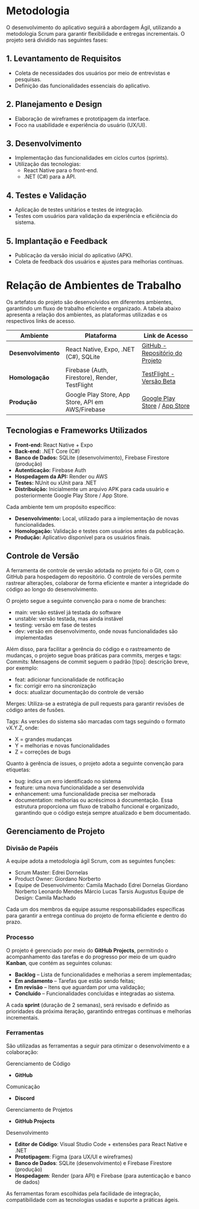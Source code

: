 
# Metodologia

O desenvolvimento do aplicativo seguirá a abordagem Ágil, utilizando a metodologia Scrum para garantir flexibilidade e entregas incrementais. O projeto será dividido nas seguintes fases:  

## 1. Levantamento de Requisitos  
- Coleta de necessidades dos usuários por meio de entrevistas e pesquisas.  
- Definição das funcionalidades essenciais do aplicativo.  

## 2. Planejamento e Design  
- Elaboração de wireframes e prototipagem da interface.  
- Foco na usabilidade e experiência do usuário (UX/UI).  

## 3. Desenvolvimento  
- Implementação das funcionalidades em ciclos curtos (sprints).  
- Utilização das tecnologias:
  - React Native para o front-end.  
  - .NET (C#) para a API.  

## 4. Testes e Validação  
- Aplicação de testes unitários e testes de integração.  
- Testes com usuários para validação da experiência e eficiência do sistema.  

## 5. Implantação e Feedback  
- Publicação da versão inicial do aplicativo (APK).  
- Coleta de feedback dos usuários e ajustes para melhorias contínuas.  

# Relação de Ambientes de Trabalho  

Os artefatos do projeto são desenvolvidos em diferentes ambientes, garantindo um fluxo de trabalho eficiente e organizado. A tabela abaixo apresenta a relação dos ambientes, as plataformas utilizadas e os respectivos links de acesso.  

| **Ambiente**      | **Plataforma**                                      | **Link de Acesso**                         |
|------------------|--------------------------------------------------|--------------------------------------------|
| **Desenvolvimento** | React Native, Expo, .NET (C#), SQLite             | [GitHub - Repositório do Projeto](#)      |
| **Homologação**   | Firebase (Auth, Firestore), Render, TestFlight     | [TestFlight - Versão Beta](#)             |
| **Produção**      | Google Play Store, App Store, API em AWS/Firebase | [Google Play Store](#) / [App Store](#)   |

## Tecnologias e Frameworks Utilizados  

- **Front-end:** React Native + Expo  
- **Back-end:** .NET Core (C#)  
- **Banco de Dados:** SQLite (desenvolvimento), Firebase Firestore (produção)  
- **Autenticação:** Firebase Auth  
- **Hospedagem da API:** Render ou AWS  
- **Testes:** NUnit ou xUnit para .NET  
- **Distribuição:** Inicialmente um arquivo APK para cada usuário e posteriormente Google Play Store / App Store.  

Cada ambiente tem um propósito específico:  
- **Desenvolvimento:** Local, utilizado para a implementação de novas funcionalidades.  
- **Homologação:** Validação e testes com usuários antes da publicação.  
- **Produção:** Aplicativo disponível para os usuários finais.    

## Controle de Versão
A ferramenta de controle de versão adotada no projeto foi o Git, com o GitHub para hospedagem do repositório. O controle de versões permite rastrear alterações, colaborar de forma eficiente e manter a integridade do código ao longo do desenvolvimento.

O projeto segue a seguinte convenção para o nome de branches:
- main: versão estável já testada do software
- unstable: versão testada, mas ainda instável
- testing: versão em fase de testes
- dev: versão em desenvolvimento, onde novas funcionalidades são implementadas

Além disso, para facilitar a gerência do código e o rastreamento de mudanças, o projeto segue boas práticas para commits, merges e tags:
Commits: Mensagens de commit seguem o padrão [tipo]: descrição breve, por exemplo:
- feat: adicionar funcionalidade de notificação
- fix: corrigir erro na sincronização 
- docs: atualizar documentação do controle de versão

Merges: Utiliza-se a estratégia de pull requests para garantir revisões de código antes de fusões. 

Tags: As versões do sistema são marcadas com tags seguindo o formato vX.Y.Z, onde:
- X = grandes mudanças
- Y = melhorias e novas funcionalidades
- Z = correções de bugs

Quanto à gerência de issues, o projeto adota a seguinte convenção para etiquetas:
- bug: indica um erro identificado no sistema
- feature: uma nova funcionalidade a ser desenvolvida
- enhancement: uma funcionalidade precisa ser melhorada
- documentation: melhorias ou acréscimos à documentação. 
Essa estrutura proporciona um fluxo de trabalho funcional e organizado, garantindo que o código esteja sempre atualizado e bem documentado.

## Gerenciamento de Projeto

### Divisão de Papéis
A equipe adota a metodologia ágil Scrum, com as seguintes funções:
- Scrum Master: Edrei Dornelas
- Product Owner: Giordano Norberto
- Equipe de Desenvolvimento:
Camila Machado
Edrei Dornelas
Giordano Norberto
Leonardo Mendes
Márcio Lucas
Tarsis Augustus
Equipe de Design: Camila Machado

Cada um dos membros da equipe assume responsabilidades específicas para garantir a entrega contínua do projeto de forma eficiente e dentro do prazo.

### Processo
O projeto é gerenciado por meio do **GitHub Projects**, permitindo o acompanhamento das tarefas e do progresso por meio de um quadro **Kanban**, que contém as seguintes colunas:

- **Backlog** – Lista de funcionalidades e melhorias a serem implementadas;
- **Em andamento** – Tarefas que estão sendo feitas;
- **Em revisão** – Itens que aguardam por uma validação;
- **Concluído** – Funcionalidades concluídas e integradas ao sistema.

A cada **sprint** (duração de 2 semanas), será revisado e definido as prioridades da próxima iteração, garantindo entregas contínuas e melhorias incrementais.

### Ferramentas
São utilizadas as ferramentas a seguir para otimizar o desenvolvimento e a colaboração:

Gerenciamento de Código
- **GitHub**

Comunicação
- **Discord**

Gerenciamento de Projetos
- **GitHub Projects**

Desenvolvimento
- **Editor de Código**: Visual Studio Code + extensões para React Native e .NET
- **Prototipagem**: Figma (para UX/UI e wireframes)
- **Banco de Dados**: SQLite (desenvolvimento) e Firebase Firestore (produção)
- **Hospedagem**: Render (para API) e Firebase (para autenticação e banco de dados)

As ferramentas foram escolhidas pela facilidade de integração, compatibilidade com as tecnologias usadas e suporte a práticas ágeis.
